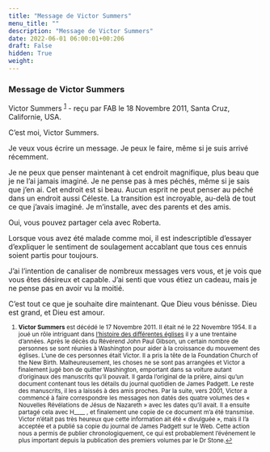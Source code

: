 ```yaml
---
title: "Message de Victor Summers"
menu_title: ""
description: "Message de Victor Summers"
date: 2022-06-01 06:00:01+00:206
draft: False
hidden: True
weight:
---
```

### Message de Victor Summers

Victor Summers <sup id="a1">[1](#f1)</sup> - reçu par FAB le 18 Novembre 2011, Santa Cruz, Californie, USA.

C’est moi, Victor Summers.

Je veux vous écrire un message. Je peux le faire, même si je suis arrivé récemment.

Je ne peux que penser maintenant à cet endroit magnifique, plus beau que je ne l’ai jamais imaginé. Je ne pense pas à mes péchés, même si je sais que j’en ai. Cet endroit est si beau. Aucun esprit ne peut penser au péché dans un endroit aussi Céleste. La transition est incroyable, au-delà de tout ce que j’avais imaginé. Je m’installe, avec des parents et des amis.

Oui, vous pouvez partager cela avec Roberta.

Lorsque vous avez été malade comme moi, il est indescriptible d’essayer d’expliquer le sentiment de soulagement accablant que tous ces ennuis soient partis pour toujours.

J’ai l’intention de canaliser de nombreux messages vers vous, et je vois que vous êtes désireux et capable. J’ai senti que vous étiez un cadeau, mais je ne pense pas en avoir vu la moitié.

C’est tout ce que je souhaite dire maintenant. Que Dieu vous bénisse. Dieu est grand, et Dieu est amour.
<small>

1. <large id="f1"> **Victor Summers** est décédé le 17 Novembre 2011. Il était né le 22 Novembre 1954. Il a joué un rôle intriguant dans [l’histoire des différentes églises](/fr-james-padgett-messages/fr-churches-based-on-james-padgetts-messages/) il y a une trentaine d’années. Après le décès du Révérend John Paul Gibson, un certain nombre de personnes se sont réunies à Washington pour aider à la croissance du mouvement des églises. L’une de ces personnes était Victor. Il a pris la tête de la Foundation Church of the New Birth. Malheureusement, les choses ne se sont pas arrangées et Victor a finalement jugé bon de quitter Washington, emportant dans sa voiture autant d’originaux des manuscrits qu’il pouvait. Il garda l’original de la prière, ainsi qu’un document contenant tous les détails du journal quotidien de James Padgett. Le reste des manuscrits, il les a laissés à des amis proches. Par la suite, vers 2001, Victor a commencé à faire correspondre les messages non datés des quatre volumes des « Nouvelles Révélations de Jésus de Nazareth » avec les dates qu’il avait. Il a ensuite partagé cela avec H____ , et finalement une copie de ce document m’a été transmise. Victor n’était pas très heureux que cette information ait été « divulguée », mais il l’a acceptée et a publié sa copie du journal de James Padgett sur le Web. Cette action nous a permis de publier chronologiquement, ce qui est probablement l’événement le plus important depuis la publication des premiers volumes par le Dr Stone.[↩](#a1)
